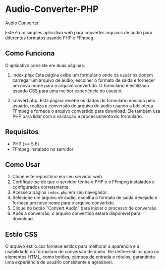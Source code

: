 # Audio-Converter-PHP
Audio Converter

Este é um simples aplicativo web para converter arquivos de áudio para diferentes formatos usando PHP e FFmpeg.

## Como Funciona
O aplicativo consiste em duas páginas:

1. index.php: Esta página exibe um formulário onde os usuários podem carregar um arquivo de áudio, escolher o formato de saída e fornecer um novo nome para o arquivo convertido. O formulário é estilizado usando CSS para uma melhor experiência do usuário.

2. convert.php: Esta página recebe os dados do formulário enviado pelo usuário, realiza a conversão do arquivo de áudio usando a biblioteca FFmpeg e fornece o arquivo convertido para download. Ele também usa PHP para lidar com a validação e processamento do formulário.

## Requisitos

- PHP (>= 5.6)
- FFmpeg instalado no servidor

## Como Usar

1. Clone este repositório em seu servidor web.
2. Certifique-se de que o servidor tenha o PHP e o FFmpeg instalados e configurados corretamente.
3. Acesse a página `index.php` em seu navegador.
4. Selecione um arquivo de áudio, escolha o formato de saída desejado e forneça um novo nome para o arquivo convertido.
5. Clique no botão "Convert Audio" para iniciar o processo de conversão.
6. Após a conversão, o arquivo convertido estará disponível para download.

## Estilo CSS
O arquivo estilo.css fornece estilos para melhorar a aparência e a usabilidade do formulário de conversão de áudio. Ele define estilos para os elementos HTML, como botões, campos de entrada e rótulos, garantindo uma experiência de usuário consistente e agradável.
